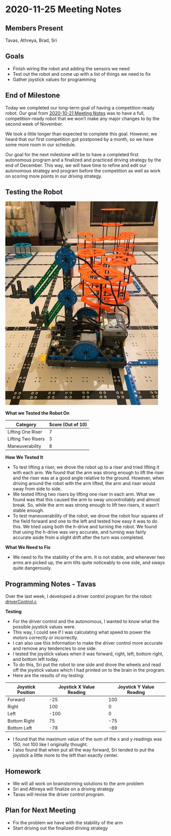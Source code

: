 # 2020-11-25 Meeting Notes

## Members Present  
Tavas, Athreya, Brad, Sri

## Goals  
- Finish wiring the robot and adding the sensors we need
- Test out the robot and come up with a list of things we need to fix
- Gather joystick values for programming

## End of Milestone

Today we completed our long-term goal of having a competition-ready robot. Our goal from [2020-10-21 Meeting Notes](../notes/2020-10-21%20Meeting%20Notes.md) was to have a full, competition-ready robot that we won’t make any major changes to by the second week of November. 

We took a little longer than expected to complete this goal. However, we heard that our first competition got postponed by a month, so we have some more room in our schedule.

Our goal for the next milestone will be to have a completed first autonomous program and a finalized and practiced driving strategy by the end of December. This way, we will have time to refine and edit our autonomous strategy and program before the competition as well as work on scoring more points in our driving strategy.

## Testing the Robot

![Robot Picture](../img/2020-11-25-build.jpg)

**What we Tested the Robot On**

| Category | Score (Out of 10) |
| --- | --- |
| Lifting One Riser | 7 |
| Lifting Two Risers | 3 |
| Maneuverability | 8 |


**How We Tested It**	
- To test lifting a riser, we drove the robot up to a riser and tried lifting it with each arm. We found that the arm was strong enough to lift the riser and the riser was at a good angle relative to the ground. However, when driving around the robot with the arm lifted, the arm and riser would sway from side to side. 
- We tested lifting two risers by lifting one riser in each arm. What we found was that this caused the arm to sway uncontrollably and almost break. So, while the arm was strong enough to lift two risers, it wasn’t stable enough.
- To test maneuverability of the robot, we drove the robot four squares of the field forward and one to the left and tested how easy it was to do this. We tried using both the h-drive and turning the robot. We found that using the h-drive was very accurate, and turning was fairly accurate aside from a slight drift after the turn was completed. 

**What We Need to Fix**  
- We need to fix the stability of the arm. It is not stable, and whenever two arms are picked up, the arm tilts quite noticeably to one side, and sways quite dangerously. 

## Programming Notes - Tavas

Over the last week, I developed a driver control program for the robot: [driverControl.c](../code/driverControl.c)

**Testing** 

- For the driver control and the autonomous, I wanted to know what the possible joystick values were. 
- This way, I could see if I was calculating what speed to power the motors correctly or incorrectly. 
- I can also use this information to make the driver control more accurate and remove any tendencies to one side. 
- I tested the joystick values when it was forward, right, left, bottom right, and bottom left today.
- To do this, Sri put the robot to one side and drove the wheels and read off the joystick values which I had printed on to the brain in the program.
- Here are the results of my testing:

| Joystick Position | Joystick X Value Reading | Joystick Y Value Reading |
| --- | --- | --- |
| Forward | -25 | 100 |
| Right | 100 | 0 |
| Left | -100 | 0 |
| Bottom Right | 75 | -75 |
| Bottom Left | -78 | -69 |

- I found that the maximum value of the sum of the x and y readings was 150, not 100 like I originally thought.
- I also found that when put all the way forward, Sri tended to put the joystick a little more to the left than exactly center.

## Homework  
- We will all work on brainstorming solutions to the arm problem
- Sri and Athreya will finalize on a driving strategy
- Tavas will revise the driver control program.

## Plan for Next Meeting 
- Fix the problem we have with the stability of the arm
- Start driving out the finalized driving strategy

